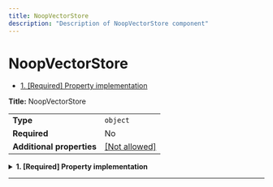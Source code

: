 ```yaml
---
title: NoopVectorStore
description: "Description of NoopVectorStore component"
---
```

# NoopVectorStore

- [1. [Required] Property implementation](#implementation)

**Title:** NoopVectorStore

|                           |                                                         |
| ------------------------- | ------------------------------------------------------- |
| **Type**                  | `object`                                                |
| **Required**              | No                                                      |
| **Additional properties** | [[Not allowed]](# "Additional Properties not allowed.") |

<details>
<summary>
<strong> <a name="implementation"></a>1. [Required] Property implementation</strong>  

</summary>
<blockquote>

|              |         |
| ------------ | ------- |
| **Type**     | `const` |
| **Required** | Yes     |

Specific value: `"NoopVectorStore"`

</blockquote>
</details>

----------------------------------------------------------------------------------------------------------------------------
